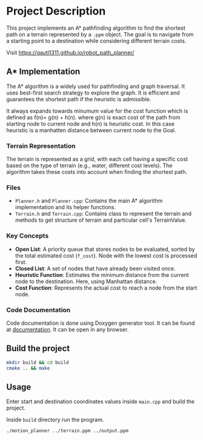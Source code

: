 # Project Description

This project implements an A* pathfinding algorithm to find the shortest path on a terrain represented by a `.ppm` object. The goal is to navigate from a starting point to a destination while considering different terrain costs.

Visit https://gauti1311.github.io/robot_path_planner/

## A* Implementation

The A* algorithm is a widely used for pathfinding and graph traversal. It uses best-first search strategy to explore the graph. It is efficient and guarantees the shortest path if the heuristic is admissible.

It always expands towards minumum value for the cost function which is defined as f(n)= g(n) + h(n). where g(n) is exact cost of the path from starting node to current node and h(n) is heuristic cost. In this case heuristic is a manhatten distance between current node to the Goal.

### Terrain Representation

The terrain is represented as a grid, with each cell having a specific cost based on the type of terrain (e.g., water, different cost levels). The algorithm takes these costs into account when finding the shortest path.

### Files

- `Planner.h` and `Planner.cpp`: Contains the main A* algorithm implementation and its helper functions.
- `Terrain.h` and `Terrain.cpp`: Contains class to represent the terrain and methods to get structure of terrain and particular cell's TerrainValue.

### Key Concepts

- **Open List**: A priority queue that stores nodes to be evaluated, sorted by the total estimated cost (`f_cost`). Node with the lowest cost is processed first.
- **Closed List**: A set of nodes that have already been visited once.
- **Heuristic Function**: Estimates the minimum distance from the current node to the destination. Here, using Manhattan distance.
- **Cost Function**: Represents the actual cost to reach a node from the start node.

### Code Documentation

Code documentation is done using Doxygen generator tool. It can be found at [documentation](html/index.html). It can be open in any browser.

## Build the project

```bash
mkdir build && cd build
cmake .. && make
```

## Usage

Enter start and destination coordinates values inside `main.cpp` and build the project.

Inside `build` directory run the program.

```bash
./motion_planner ../terrain.ppm ../output.ppm
```
